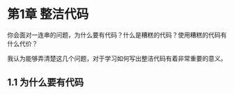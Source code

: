 # 第1章 整洁代码

你会面对一连串的问题，为什么要有代码？什么是糟糕的代码？使用糟糕的代码有什么代价？

我认为能够弄清楚这几个问题，对于学习如何写出整洁代码有着非常重要的意义。

## 1.1 为什么要有代码





